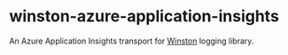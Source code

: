 winston-azure-application-insights
==================================

An Azure Application Insights transport for [Winston](https://github.com/flatiron/winston) logging library.

